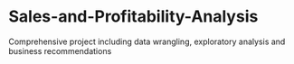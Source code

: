 # Sales-and-Profitability-Analysis
Comprehensive project including data wrangling, exploratory analysis and business recommendations
